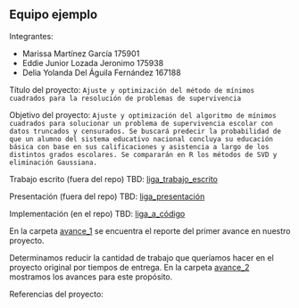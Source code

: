 ## Equipo ejemplo

Integrantes:

* Marissa Martínez García 175901
* Eddie Junior Lozada Jeronimo 175938
* Delia Yolanda Del Águila Fernández 167188

Título del proyecto: `Ajuste y optimización del método de mínimos cuadrados para la resolución de problemas de supervivencia`

Objetivo del proyecto: `Ajuste y optimización del algoritmo de mínimos cuadrados para solucionar un problema de supervivencia escolar con datos truncados y censurados. Se buscará predecir la probabilidad de que un alumno del sistema educativo nacional concluya su educación básica con base en sus calificaciones y asistencia a largo de los distintos grados escolares. Se compararán en R los métodos de SVD y eliminación Gaussiana.`

Trabajo escrito (fuera del repo) TBD: [liga_trabajo_escrito]()

Presentación (fuera del repo) TBD: [liga_presentación]()

Implementación (en el repo) TBD: [liga_a_código]() 


En la carpeta [avance_1](avance_1) se encuentra el reporte del primer avance en nuestro proyecto. 

Determinamos reducir la cantidad de trabajo que queríamos hacer en el proyecto original por tiempos de entrega. En la carpeta [avance_2](avance_2) mostramos los avances para este propósito.

Referencias del proyecto:

